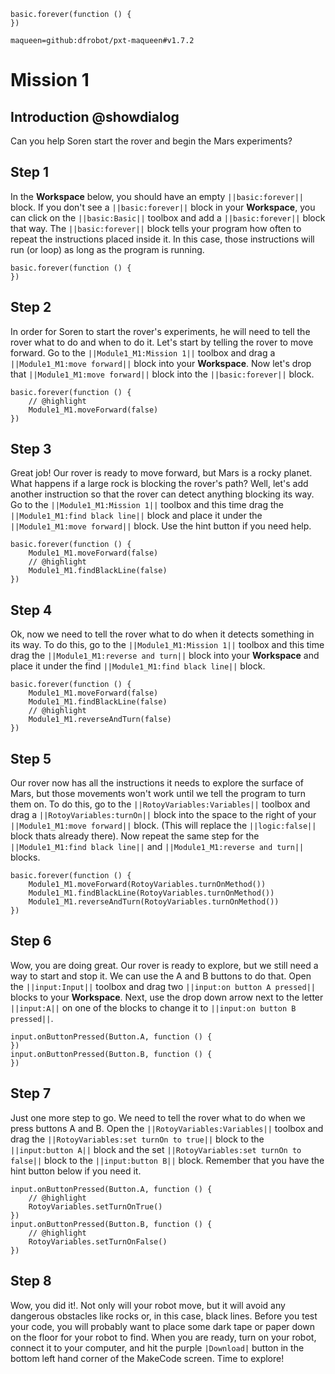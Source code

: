 ```template
basic.forever(function () {
})
```

```package
maqueen=github:dfrobot/pxt-maqueen#v1.7.2
```

# Mission 1

## Introduction @showdialog

Can you help Soren start the rover and begin the Mars experiments?

## Step 1

In the **Workspace** below, you should have an empty ``||basic:forever||`` block. If you don't see a ``||basic:forever||`` block in your **Workspace**, you can click on the ``||basic:Basic||`` toolbox and add a ``||basic:forever||`` block that way. The ``||basic:forever||`` block tells your program how often to repeat the instructions placed inside it. In this case, those instructions will run (or loop) as long as the program is running.

```blocks
basic.forever(function () {
})
```

## Step 2

In order for Soren to start the rover's experiments, he will need to tell the rover what to do and when to do it. Let's start by telling the rover to move forward. Go to the ``||Module1_M1:Mission 1||`` toolbox and drag a ``||Module1_M1:move forward||`` block into your **Workspace**. Now let's drop that ``||Module1_M1:move forward||`` block into the ``||basic:forever||`` block. 

```blocks
basic.forever(function () {
    // @highlight
    Module1_M1.moveForward(false)
})
```

## Step 3

Great job! Our rover is ready to move forward, but Mars is a rocky planet. What happens if a large rock is blocking the rover's path? Well, let's add another instruction so that the rover can detect anything blocking its way. Go to the ``||Module1_M1:Mission 1||`` toolbox and this time drag the ``||Module1_M1:find black line||`` block and place it under the ``||Module1_M1:move forward||`` block. Use the hint button if you need help.

```blocks
basic.forever(function () {
    Module1_M1.moveForward(false)
    // @highlight
    Module1_M1.findBlackLine(false)
})
```

## Step 4

Ok, now we need to tell the rover what to do when it detects something in its way. To do this, go to the ``||Module1_M1:Mission 1||`` toolbox and this time drag the ``||Module1_M1:reverse and turn||`` block into your **Workspace** and place it under the find ``||Module1_M1:find black line||`` block. 

```blocks
basic.forever(function () {
    Module1_M1.moveForward(false)
    Module1_M1.findBlackLine(false)
    // @highlight
    Module1_M1.reverseAndTurn(false)
})
```

## Step 5

Our rover now has all the instructions it needs to explore the surface of Mars, but those movements won't work until we tell the program to turn them on. To do this, go to the ``||RotoyVariables:Variables||`` toolbox and drag a ``||RotoyVariables:turnOn||`` block into the space to the right of your ``||Module1_M1:move forward||`` block. (This will replace the ``||logic:false||`` block thats already there). Now repeat the same step for the ``||Module1_M1:find black line||`` and ``||Module1_M1:reverse and turn||`` blocks. 

```blocks
basic.forever(function () {
    Module1_M1.moveForward(RotoyVariables.turnOnMethod())
    Module1_M1.findBlackLine(RotoyVariables.turnOnMethod())
    Module1_M1.reverseAndTurn(RotoyVariables.turnOnMethod())
})
```

## Step 6

Wow, you are doing great. Our rover is ready to explore, but we still need a way to start and stop it. We can use the A and B buttons to do that. Open the ``||input:Input||`` toolbox and drag two ``||input:on button A pressed||`` blocks to your **Workspace**. Next, use the drop down arrow next to the letter ``||input:A||`` on one of the blocks to change it to ``||input:on button B pressed||``.

```blocks
input.onButtonPressed(Button.A, function () {
})
input.onButtonPressed(Button.B, function () {
})
```

## Step 7

Just one more step to go. We need to tell the rover what to do when we press buttons A and B. Open the ``||RotoyVariables:Variables||`` toolbox and drag the ``||RotoyVariables:set turnOn to true||`` block to the ``||input:button A||`` block and the set ``||RotoyVariables:set turnOn to false||`` block to the ``||input:button B||`` block. Remember that you have the hint button below if you need it. 

```blocks
input.onButtonPressed(Button.A, function () {
    // @highlight
    RotoyVariables.setTurnOnTrue()
})
input.onButtonPressed(Button.B, function () {
    // @highlight
    RotoyVariables.setTurnOnFalse()
})
```


## Step 8

Wow, you did it!. Not only will your robot move, but it will avoid any dangerous obstacles like rocks or, in this case, black lines. Before you test your code, you will probably want to place some dark tape or paper down on the floor for your robot to find. When you are ready, turn on your robot, connect it to your computer, and hit the purple ``|Download|`` button in the bottom left hand corner of the MakeCode screen. Time to explore!